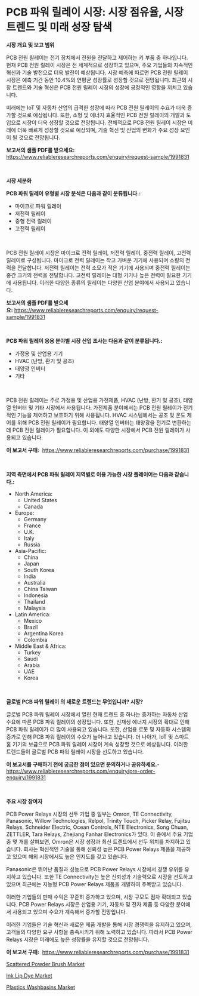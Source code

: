 <p><h1>PCB 파워 릴레이 시장: 시장 점유율, 시장 트렌드 및 미래 성장 탐색</h1></p><p><strong>시장 개요 및 보고 범위</strong></p>
<p><p>PCB 전원 릴레이는 전기 장치에서 전원을 전달하고 제어하는 키 부품 중 하나입니다. 현재 PCB 전원 릴레이 시장은 전 세계적으로 성장하고 있으며, 주요 기업들의 지속적인 혁신과 기술 발전으로 더욱 발전이 예상됩니다. 시장 예측에 따르면 PCB 전원 릴레이 시장은 예측 기간 동안 10.4%의 연평균 성장률로 성장할 것으로 전망됩니다. 최근의 시장 트렌드와 기술 혁신은 PCB 전원 릴레이 시장의 성장에 긍정적인 영향을 끼치고 있습니다.</p><p>미래에는 IoT 및 자동차 산업의 급격한 성장에 따라 PCB 전원 릴레이의 수요가 더욱 증가할 것으로 예상됩니다. 또한, 소형 및 에너지 효율적인 PCB 전원 릴레이의 개발과 도입으로 시장이 더욱 성장할 것으로 전망됩니다. 전체적으로 PCB 전원 릴레이 시장은 미래에 더욱 빠르게 성장할 것으로 예상되며, 기술 혁신 및 산업의 변화가 주요 성장 요인이 될 것으로 전망됩니다.</p></p>
<p><strong>보고서의 샘플 PDF를 받으세요:</strong> <a href="https://www.reliableresearchreports.com/enquiry/request-sample/1991831">https://www.reliableresearchreports.com/enquiry/request-sample/1991831</a></p>
<p>&nbsp;</p>
<p><strong>시장 세분화</strong></p>
<p><strong>PCB 파워 릴레이 유형별 시장 분석은 다음과 같이 분류됩니다.:</strong></p>
<p><ul><li>마이크로 파워 릴레이</li><li>저전력 릴레이</li><li>중형 전력 릴레이</li><li>고전력 릴레이</li></ul></p>
<p>&nbsp;</p>
<p><p>PCB 전원 릴레이 시장은 마이크로 전력 릴레이, 저전력 릴레이, 중전력 릴레이, 고전력 릴레이로 구성됩니다. 마이크로 전력 릴레이는 작고 가벼운 기기에 사용되며 소량의 전력을 전달합니다. 저전력 릴레이는 전력 소모가 적은 기기에 사용되며 중전력 릴레이는 중간 크기의 전력을 전달합니다. 고전력 릴레이는 대형 기기나 높은 전력이 필요한 기기에 사용됩니다. 이러한 다양한 종류의 릴레이는 다양한 산업 분야에서 사용되고 있습니다.</p></p>
<p><strong>보고서의 샘플 PDF를 받으세요:</strong>&nbsp;<a href="https://www.reliableresearchreports.com/enquiry/request-sample/1991831">https://www.reliableresearchreports.com/enquiry/request-sample/1991831</a></p>
<p>&nbsp;</p>
<p><strong> PCB 파워 릴레이 응용 분야별 시장 산업 조사는 다음과 같이 분류됩니다.:</strong></p>
<p><ul><li>가정용 및 산업용 기기</li><li>HVAC (난방, 환기 및 공조)</li><li>태양광 인버터</li><li>기타</li></ul></p>
<p>&nbsp;</p>
<p><p>PCB 전원 릴레이는 주로 가정용 및 산업용 가전제품, HVAC (난방, 환기 및 공조), 태양열 인버터 및 기타 시장에서 사용됩니다. 가전제품 분야에서는 PCB 전원 릴레이가 전기적인 기능을 제어하고 보호하기 위해 사용됩니다. HVAC 시스템에서는 공조 및 온도 제어를 위해 PCB 전원 릴레이가 필요합니다. 태양열 인버터는 태양광을 전기로 변환하는데 PCB 전원 릴레이가 필요합니다. 이 외에도 다양한 시장에서 PCB 전원 릴레이가 사용되고 있습니다.</p></p>
<p><strong>이 보고서 구매:</strong>&nbsp; <a href="https://www.reliableresearchreports.com/purchase/1991831">https://www.reliableresearchreports.com/purchase/1991831</a></p>
<p>&nbsp;</p>
<p><strong>지역 측면에서 PCB 파워 릴레이 지역별로 이용 가능한 시장 플레이어는 다음과 같습니다.:</strong></p>
<p><ul>
    <li>
        North America:
        <ul>
            <li>United States</li>
            <li>Canada</li>
        </ul>
    </li>
    <li>
        Europe:
        <ul>
            <li>Germany</li>
            <li>France</li>
            <li>U.K.</li>
            <li>Italy</li>
            <li>Russia</li>
        </ul>
    </li>
    <li>
        Asia-Pacific:
        <ul>
            <li>China</li>
            <li>Japan</li>
            <li>South Korea</li>
            <li>India</li>
            <li>Australia</li>
            <li>China Taiwan</li>
            <li>Indonesia</li>
            <li>Thailand</li>
            <li>Malaysia</li>
        </ul>
    </li>
    <li>
        Latin America:
        <ul>
            <li>Mexico</li>
            <li>Brazil</li>
            <li>Argentina Korea</li>
            <li>Colombia</li>
        </ul>
    </li>
    <li>
        Middle East & Africa:
        <ul>
            <li>Turkey</li>
            <li>Saudi</li>
            <li>Arabia</li>
            <li>UAE</li>
            <li>Korea</li>
        </ul>
    </li>
    </ul></p>
<p>&nbsp;</p>
<p><strong>글로벌 PCB 파워 릴레이 의 새로운 트렌드는 무엇입니까? 시장?</strong></p>
<p><p>글로벌 PCB 파워 릴레이 시장에서 열린 현재 트렌드 중 하나는 증가하는 자동차 산업 수요에 따른 PCB 파워 릴레이의 성장입니다. 또한, 신재생 에너지 시장의 확대로 인해 PCB 파워 릴레이가 더 많이 사용되고 있습니다. 또한, 산업용 로봇 및 자동화 시스템의 증가로 인해 PCB 파워 릴레이의 수요가 늘어나고 있습니다. 더 나아가, IoT 및 스마트 홈 기기의 보급으로 PCB 파워 릴레이 시장이 계속 성장할 것으로 예상됩니다. 이러한 트렌드들이 글로벌 PCB 파워 릴레이 시장을 선도하고 있습니다.</p></p>
<p><strong>이 보고서를 구매하기 전에 궁금한 점이 있으면 문의하거나 공유하세요.</strong>- <a href="https://www.reliableresearchreports.com/enquiry/pre-order-enquiry/1991831">https://www.reliableresearchreports.com/enquiry/pre-order-enquiry/1991831</a></p>
<p>&nbsp;</p>
<p><strong>주요 시장 참여자</strong></p>
<p><p>PCB Power Relays 시장의 선두 기업 중 일부는 Omron, TE Connectivity, Panasonic, Willow Technologies, Relpol, Trinity Touch, Picker Relay, Fujitsu Relays, Schneider Electric, Ocean Controls, NTE Electronics, Song Chuan, ZETTLER, Tara Relays, Zhejiang Fanhar Electronics가 있다. 이 중에서 주요 기업 중 몇 개를 살펴보면, Omron은 시장 성장과 최신 트렌드에서 선두 위치를 차지하고 있습니다. 회사는 혁신적인 기술을 통해 신뢰성 높은 PCB Power Relays 제품을 제공하고 있으며 해외 시장에서도 높은 인지도를 갖고 있습니다.</p><p>Panasonic은 뛰어난 품질과 성능으로 PCB Power Relays 시장에서 경쟁 우위를 유지하고 있습니다. 또한 TE Connectivity는 높은 신뢰성과 기술력으로 시장을 선도하고 있으며 최근에는 지능형 PCB Power Relays 제품을 개발하여 주목받고 있습니다. </p><p>이러한 기업들의 판매 수익은 꾸준히 증가하고 있으며, 시장 규모도 점차 확대되고 있습니다. PCB Power Relays 시장은 산업용 기기, 자동차 및 전자 제품 등 다양한 분야에서 사용되고 있으며 수요가 계속해서 증가할 전망입니다.</p><p>이러한 기업들은 기술 혁신과 새로운 제품 개발을 통해 시장 경쟁력을 유지하고 있으며, 고객들의 다양한 요구 사항을 충족시키기 위해 노력하고 있습니다. 따라서 PCB Power Relays 시장은 미래에도 높은 성장률을 유지할 것으로 전망됩니다.</p></p>
<p><strong>이 보고서 구매:</strong>&nbsp;&nbsp;<a href="https://www.reliableresearchreports.com/purchase/1991831">https://www.reliableresearchreports.com/purchase/1991831</a></p>
<p><p><a href="https://github.com/castoriffic/Market-Research-Report-List-3/blob/main/scattered-powder-brush-market.md">Scattered Powder Brush Market</a></p><p><a href="https://github.com/brenzgnarento/Market-Research-Report-List-1/blob/main/ink-lip-dye-market.md">Ink Lip Dye Market</a></p><p><a href="https://github.com/jerrycopelandthomaswsqd8q/Market-Research-Report-List-2/blob/main/plastics-washbasins-market.md">Plastics Washbasins Market</a></p></p>
